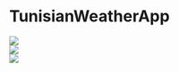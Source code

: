 # TunisianWeatherApp 
<img src="https://spartax.000webhostapp.com/weatherapp/Screenshot_2017-03-10-22-12-41.png"/>
<br>
<img src="https://spartax.000webhostapp.com/weatherapp/Screenshot_2017-03-10-22-12-54.png"/>
<br>
<img src="https://spartax.000webhostapp.com/weatherapp/Screenshot_2017-03-10-22-13-06.png"/>



